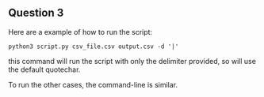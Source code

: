 ## Question 3 

Here are a example of how to run the script:

`python3 script.py csv_file.csv output.csv -d '|'`

this command will run the script with only the delimiter provided, so will use the default quotechar.

To run the other cases, the command-line is similar.


